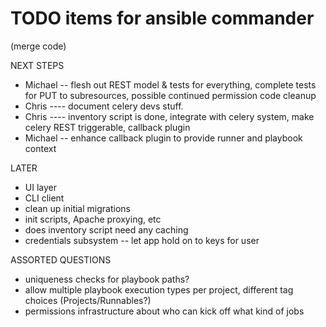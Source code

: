 TODO items for ansible commander
================================

(merge code)

NEXT STEPS

* Michael -- flesh out REST model & tests for everything, complete tests for PUT to subresources, possible continued permission code cleanup
* Chris ---- document celery devs stuff.  
* Chris ---- inventory script is done, integrate with celery system, make celery REST triggerable, callback plugin
* Michael -- enhance callback plugin to provide runner and playbook context

LATER

* UI layer
* CLI client
* clean up initial migrations
* init scripts, Apache proxying, etc
* does inventory script need any caching
* credentials subsystem -- let app hold on to keys for user

ASSORTED QUESTIONS

* uniqueness checks for playbook paths?
* allow multiple playbook execution types per project, different tag choices (Projects/Runnables?)
* permissions infrastructure about who can kick off what kind of jobs


